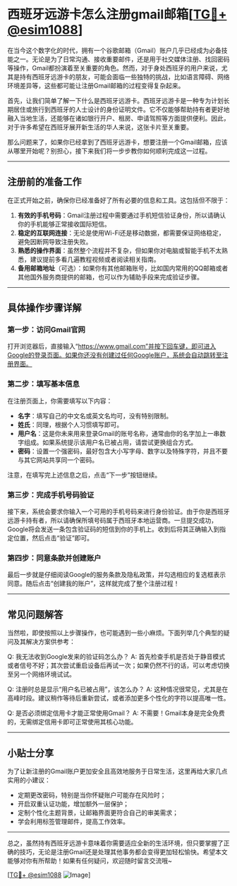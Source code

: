 # 西班牙远游卡怎么注册gmail邮箱[[TG💪+ @esim1088](https://t.me/s/esim1088)]

在当今这个数字化的时代，拥有一个谷歌邮箱（Gmail）账户几乎已经成为必备技能之一。无论是为了日常沟通、接收重要邮件，还是用于社交媒体注册、找回密码等操作，Gmail都扮演着至关重要的角色。然而，对于身处西班牙的用户来说，尤其是持有西班牙远游卡的朋友，可能会面临一些独特的挑战，比如语言障碍、网络环境差异等，这些都可能让注册Gmail邮箱的过程变得复杂起来。

首先，让我们简单了解一下什么是西班牙远游卡。西班牙远游卡是一种专为计划长期居住或旅行到西班牙的人士设计的身份证明文件。它不仅能够帮助持有者更好地融入当地生活，还能够在诸如银行开户、租房、申请驾照等方面提供便利。因此，对于许多希望在西班牙展开新生活的华人来说，这张卡片至关重要。

那么问题来了，如果你已经拿到了西班牙远游卡，想要注册一个Gmail邮箱，应该从哪里开始呢？别担心，接下来我们将一步步教你如何顺利完成这一过程。

---

## 注册前的准备工作

在正式开始之前，确保你已经准备好了所有必要的信息和工具。这包括但不限于：

1. **有效的手机号码**：Gmail注册过程中需要通过手机短信验证身份，所以请确认你的手机能够正常接收国际短信。
2. **稳定的互联网连接**：无论是使用Wi-Fi还是移动数据，都需要保证网络稳定，避免因断网导致注册失败。
3. **熟悉的操作界面**：虽然整个流程并不复杂，但如果你对电脑或智能手机不太熟悉，建议提前多看几遍教程视频或者阅读相关指南。
4. **备用邮箱地址**（可选）：如果你有其他邮箱账号，比如国内常用的QQ邮箱或者其他国外服务商提供的邮箱，也可以作为辅助手段来完成验证步骤。

---

## 具体操作步骤详解

### 第一步：访问Gmail官网
打开浏览器后，直接输入“https://www.gmail.com”并按下回车键，即可进入Google的登录页面。如果你还没有创建过任何Google账户，系统会自动跳转至注册界面。

### 第二步：填写基本信息
在注册页面上，你需要填写以下内容：
- **名字**：填写自己的中文名或英文名均可，没有特别限制。
- **姓氏**：同理，根据个人习惯填写即可。
- **用户名**：这是你未来用来登录Gmail的账号名称，通常由你的名字加上一串数字组成。如果系统提示该用户名已被占用，请尝试更换组合方式。
- **密码**：设置一个强密码，最好包含大小写字母、数字以及特殊字符，并且不要与其它网站共享同一个密码。

注意，在填写完上述信息之后，点击“下一步”按钮继续。

### 第三步：完成手机号码验证
接下来，系统会要求你输入一个可用的手机号码来进行身份验证。由于你是西班牙远游卡持有者，所以请确保所填号码属于西班牙本地运营商。一旦提交成功，Google将会发送一条包含验证码的短信到你的手机上。收到后将其正确输入到指定位置，然后点击“验证”即可。

### 第四步：同意条款并创建账户
最后一步就是仔细阅读Google的服务条款及隐私政策，并勾选相应的复选框表示同意。随后点击“创建我的账户”，这样就完成了整个注册过程！

---

## 常见问题解答

当然啦，即使按照以上步骤操作，也可能遇到一些小麻烦。下面列举几个典型的疑问及其解决方案供参考：

Q: 我无法收到Google发来的验证码怎么办？
A: 首先检查手机是否处于静音模式或者信号不好；其次尝试重启设备后再试一次；如果仍然不行的话，可以考虑切换至另一个网络环境试试。

Q: 注册时总是显示“用户名已被占用”，该怎么办？
A: 这种情况很常见，尤其是在高峰时段。建议稍作等待后重新尝试，或者添加更多个性化的字符以提高唯一性。

Q: 是否必须绑定信用卡才能正常使用Gmail？
A: 不需要！Gmail本身是完全免费的，无需绑定信用卡即可正常使用其核心功能。

---

## 小贴士分享

为了让新注册的Gmail账户更加安全且高效地服务于日常生活，这里再给大家几点实用的小建议：
- 定期更改密码，特别是当你怀疑账户可能存在风险时；
- 开启双重认证功能，增加额外一层保护；
- 定制个性化主题背景，让邮箱界面更符合自己的审美需求；
- 学会利用标签管理邮件，提高工作效率。

---

总之，虽然持有西班牙远游卡意味着你需要适应全新的生活环境，但只要掌握了正确的技巧，无论是注册Gmail还是处理其他事务都会变得更加轻松愉快。希望本文能够对你有所帮助！如果有任何疑问，欢迎随时留言交流哦~

[[TG💪+ @esim1088](https://t.me/s/esim1088) ![Image](https://i.postimg.cc/4NQfJmqS/Snipaste-2025-05-13-00-14-12.png)]